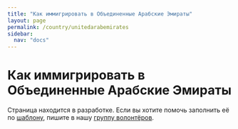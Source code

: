 ```yaml
---
title: "Как иммигрировать в Объединенные Арабские Эмираты"
layout: page
permalink: /country/unitedarabemirates
sidebar:
  nav: "docs"
---
```


# Как иммигрировать в Объединенные Арабские Эмираты

Страница находится в разработке. Если вы хотите помочь заполнить её по [шаблону](/template), пишите в нашу [группу волонтёров](https://t.me/+FHi3FnJaoWJkMDAx).
